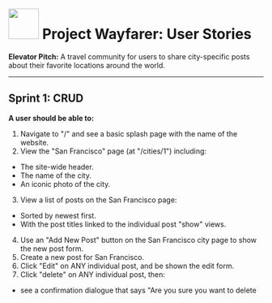 # <img src="https://cloud.githubusercontent.com/assets/7833470/10899314/63829980-8188-11e5-8cdd-4ded5bcb6e36.png" height="60"> Project Wayfarer: User Stories

**Elevator Pitch:** A travel community for users to share city-specific posts about their favorite locations around the world.

---

## Sprint 1: CRUD

**A user should be able to:**

1. Navigate to "/" and see a basic splash page with the name of the website.
2. View the "San Francisco" page (at "/cities/1") including:
  * The site-wide header.
  * The name of the city.
  * An iconic photo of the city.
3. View a list of posts on the San Francisco page:
  * Sorted by newest first.
  * With the post titles linked to the individual post "show" views.
4. Use an "Add New Post" button on the San Francisco city page to show the new post form.
5. Create a new post for San Francisco.
6. Click "Edit" on ANY individual post, and be shown the edit form.
7. Click "delete" on ANY individual post, then:
  * see a confirmation dialogue that says "Are you sure you want to delete <title>?" with the title of the post.
  * If the user confirms, delete the post.

### Bonuses

**A user should be able to:**

1. Visit city pages via readable urls, like "/cities/san-francisco".

2. On a city's page:
  * See post content truncated to 1000 characters max, with a link to view more.
  * See a the date each post was published.  
  * Sort posts by most recent or least recent.
